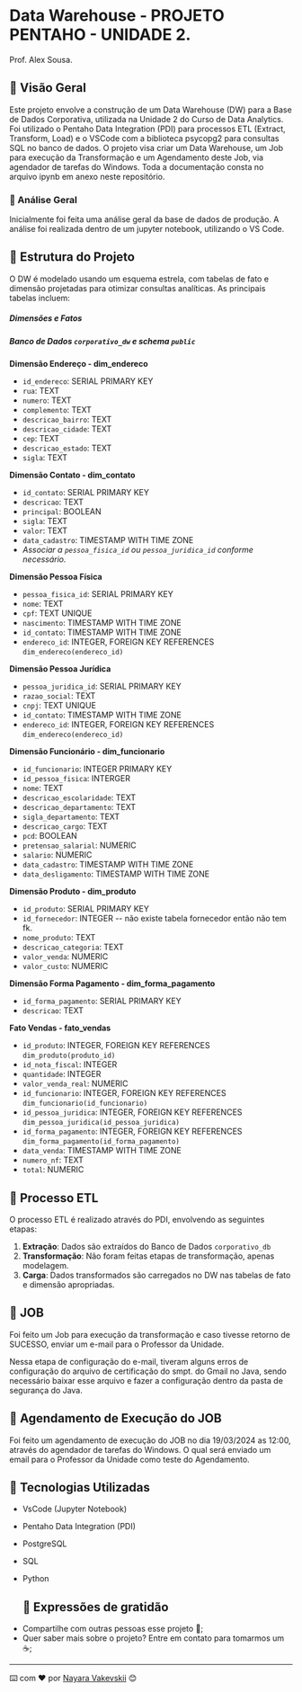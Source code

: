 # Data Warehouse - PROJETO PENTAHO - UNIDADE 2.

Prof. Alex Sousa.

## 🚀 Visão Geral

Este projeto envolve a construção de um Data Warehouse (DW) para a Base de Dados Corporativa, utilizada na Unidade 2 do Curso de Data Analytics. Foi utilizado o Pentaho Data Integration (PDI) para processos ETL (Extract, Transform, Load) e o VSCode com a biblioteca psycopg2 para consultas SQL no banco de dados. O projeto visa criar um Data Warehouse, um Job para execução da Transformação e um Agendamento deste Job, via agendador de tarefas do Windows.
Toda a documentação consta no arquivo ipynb em anexo neste repositório.

### 🚀 Análise Geral

Inicialmente foi feita uma análise geral da base de dados de produção.
A análise foi realizada dentro de um jupyter notebook, utilizando o VS Code.

## 🚀 Estrutura do Projeto

O DW é modelado usando um esquema estrela, com tabelas de fato e dimensão projetadas para otimizar consultas analíticas. As principais tabelas incluem:

##### Dimensões e Fatos

##### Banco de Dados `corporativo_dw` e schema `public`

**Dimensão Endereço - dim_endereco** 
- `id_endereco`: SERIAL PRIMARY KEY
- `rua`: TEXT
- `numero`: TEXT
- `complemento`: TEXT
- `descricao_bairro`: TEXT
- `descricao_cidade`: TEXT
- `cep`: TEXT
- `descricao_estado`: TEXT
- `sigla`: TEXT

**Dimensão Contato - dim_contato**
- `id_contato`: SERIAL PRIMARY KEY
- `descricao`: TEXT
- `principal`: BOOLEAN
- `sigla`: TEXT
- `valor`: TEXT
- `data_cadastro`: TIMESTAMP WITH TIME ZONE
- *Associar a `pessoa_fisica_id` ou `pessoa_juridica_id` conforme necessário.*

**Dimensão Pessoa Física**
- `pessoa_fisica_id`: SERIAL PRIMARY KEY
- `nome`: TEXT
- `cpf`: TEXT UNIQUE
- `nascimento`: TIMESTAMP WITH TIME ZONE
- `id_contato`: TIMESTAMP WITH TIME ZONE
- `endereco_id`: INTEGER, FOREIGN KEY REFERENCES `dim_endereco(endereco_id)`

**Dimensão Pessoa Jurídica**
- `pessoa_juridica_id`: SERIAL PRIMARY KEY
- `razao_social`: TEXT
- `cnpj`: TEXT UNIQUE
- `id_contato`: TIMESTAMP WITH TIME ZONE
- `endereco_id`: INTEGER, FOREIGN KEY REFERENCES `dim_endereco(endereco_id)`

**Dimensão Funcionário - dim_funcionario** 
- `id_funcionario`: INTEGER PRIMARY KEY
- `id_pessoa_fisica`: INTERGER
- `nome`: TEXT
- `descricao_escolaridade`: TEXT
- `descricao_departamento`: TEXT
- `sigla_departamento`: TEXT
- `descricao_cargo`: TEXT
- `pcd`: BOOLEAN
- `pretensao_salarial`: NUMERIC
- `salario`: NUMERIC
- `data_cadastro`: TIMESTAMP WITH TIME ZONE
- `data_desligamento`: TIMESTAMP WITH TIME ZONE

**Dimensão Produto - dim_produto**  
- `id_produto`: SERIAL PRIMARY KEY
- `id_fornecedor`: INTEGER -- não existe tabela fornecedor então não tem fk.
- `nome_produto`: TEXT
- `descricao_categoria`: TEXT
- `valor_venda`: NUMERIC
- `valor_custo`: NUMERIC

**Dimensão Forma Pagamento - dim_forma_pagamento** 
- `id_forma_pagamento`: SERIAL PRIMARY KEY
- `descricao`: TEXT

**Fato Vendas - fato_vendas**
- `id_produto`: INTEGER, FOREIGN KEY REFERENCES `dim_produto(produto_id)`
- `id_nota_fiscal`: INTEGER
- `quantidade`: INTEGER
- `valor_venda_real`: NUMERIC
- `id_funcionario`: INTEGER, FOREIGN KEY REFERENCES `dim_funcionario(id_funcionario)`
- `id_pessoa_juridica`: INTEGER, FOREIGN KEY REFERENCES `dim_pessoa_juridica(id_pessoa_juridica)`
- `id_forma_pagamento`: INTEGER, FOREIGN KEY REFERENCES `dim_forma_pagamento(id_forma_pagamento)`
- `data_venda`: TIMESTAMP WITH TIME ZONE
- `numero_nf`: TEXT
- `total`: NUMERIC


## 🚀 Processo ETL

O processo ETL é realizado através do PDI, envolvendo as seguintes etapas:

1. **Extração**: Dados são extraídos do Banco de Dados `corporativo_db`
2. **Transformação**: Não foram feitas etapas de transformação, apenas modelagem.
3. **Carga**: Dados transformados são carregados no DW nas tabelas de fato e dimensão apropriadas.

## 🚀 JOB

Foi feito um Job para execução da transformação e caso tivesse retorno de SUCESSO, enviar um e-mail para o Professor da Unidade.

Nessa etapa de configuração do e-mail, tiveram alguns erros de configuração do arquivo de certificação do smpt. do Gmail no Java, sendo necessário baixar esse arquivo e fazer a configuração dentro da pasta de segurança do Java.

## 🚀 Agendamento de Execução do JOB

Foi feito um agendamento de execução do JOB no dia 19/03/2024 as 12:00, através do agendador de tarefas do Windows. O qual será enviado um email para o Professor da Unidade como teste do Agendamento.

## 🚀 Tecnologias Utilizadas

- VsCode (Jupyter Notebook)
- Pentaho Data Integration (PDI)
- PostgreSQL
- SQL
- Python

  ## 🎁 Expressões de gratidão

* Compartilhe com outras pessoas esse projeto 📢;
* Quer saber mais sobre o projeto? Entre em contato para tomarmos um :coffee:;

---
⌨️ com ❤️ por [Nayara Vakevskii](https://github.com/NayaraWakewski) 😊
